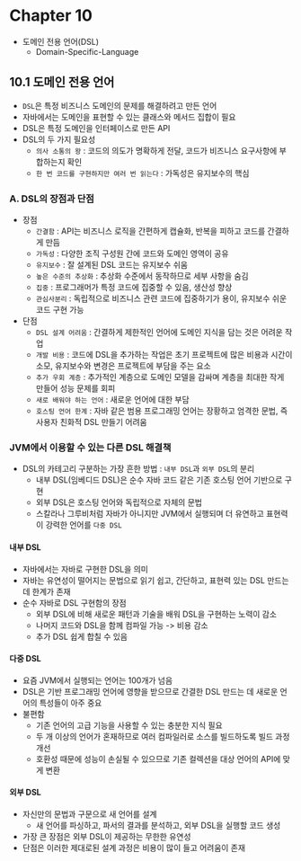 # Chapter 10
- 도메인 전용 언어(DSL)
    - Domain-Specific-Language

## 10.1 도메인 전용 언어
- `DSL`은 특정 비즈니스 도메인의 문제를 해결하려고 만든 언어
- 자바에서는 도메인을 표현할 수 있는 클래스와 메서드 집합이 필요
- DSL은 특정 도메인을 인터페이스로 만든 API
- DSL의 두 가지 필요성
    - `의사 소통의 왕` : 코드의 의도가 명확하게 전달, 코드가 비즈니스 요구사항에 부합하는지 확인
    - `한 번 코드를 구현하지만 여러 번 읽는다` : 가독성은 유지보수의 핵심

### A. DSL의 장점과 단점
- 장점
    - `간결함` : API는 비즈니스 로직을 간편하게 캡슐화, 반복을 피하고 코드를 간결하게 만듬
    - `가독성` : 다양한 조직 구성원 간에 코드와 도메인 영역이 공유
    - `유지보수` : 잘 설계된 DSL 코드는 유지보수 쉬움
    - `높은 수준의 추상화` : 추상화 수준에서 동작하므로 세부 사항을 숨김
    - `집중` : 프로그래머가 특정 코드에 집중할 수 있음, 생산성 향상
    - `관심사분리` : 독립적으로 비즈니스 관련 코드에 집중하기가 용이, 유지보수 쉬운 코드 구현 가능
- 단점
    - `DSL 설계 어려움` : 간결하게 제한적인 언어에 도메인 지식을 담는 것은 어려운 작업
    - `개발 비용` : 코드에 DSL을 추가하는 작업은 초기 프로젝트에 많은 비용과 시간이 소모, 유지보수와 변경은 프로젝트에 부담을 주는 요소
    - `추가 우회 계층` : 추가적인 계층으로 도메인 모델을 감싸며 계층을 최대한 작게 만들어 성능 문제를 회피
    - `새로 배워야 하는 언어` : 새로운 언어에 대한 부담
    - `호스팅 언어 한계` : 자바 같은 범용 프로그래밍 언어는 장황하고 엄격한 문법, 즉 사용자 친화적 DSL 만들기 어려움

### JVM에서 이용할 수 있는 다른 DSL 해결책
- DSL의 카테고리 구분하는 가장 흔한 방법 : `내부 DSL`과 `외부 DSL`의 분리
    - 내부 DSL(임베디드 DSL)은 순수 자바 코드 같은 기존 호스팅 언어 기반으로 구현
    - 외부 DSL은 호스팅 언어와 독립적으로 자체의 문법
    - 스칼라나 그루비처럼 자바가 아니지만 JVM에서 실행되며 더 유연하고 표현력이 강력한 언어를 `다중 DSL`

#### 내부 DSL
- 자바에서는 자바로 구현한 DSL을 의미
- 자바는 유연성이 떨어지는 문법으로 읽기 쉽고, 간단하고, 표현력 있는 DSL 만드는데 한계가 존재
- 순수 자바로 DSL 구현함의 장점
    - 외부 DSL에 비해 새로운 패턴과 기술을 배워 DSL을 구현하는 노력이 감소
    - 나머지 코드와 DSL을 함께 컴파일 가능 -> 비용 감소
    - 추가 DSL 쉽게 합칠 수 있음

#### 다중 DSL
- 요즘 JVM에서 실행되는 언어는 100개가 넘음
- DSL은 기반 프로그래밍 언어에 영향을 받으므로 간결한 DSL 만드는 데 새로운 언어의 특성들이 아주 중요
- 불편함
    - 기존 언어의 고급 기능을 사용할 수 있는 충분한 지식 필요
    - 두 개 이상의 언어가 혼재하므로 여러 컴파일러로 소스를 빌드하도록 빌드 과정 개선
    - 호환성 때문에 성능이 손실될 수 있으므로 기존 컬렉션을 대상 언어의 API에 맞게 변환

#### 외부 DSL
- 자신만의 문법과 구문으로 새 언어를 설계
    - 새 언어를 파싱하고, 파서의 결과를 분석하고, 외부 DSL을 실행할 코드 생성
- 가장 큰 장점은 외부 DSL이 제공하는 무한한 유연성
- 단점은 이러한 제대로된 설계 과정은 비용이 많이 들고 어려움이 존재